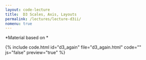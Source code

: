 ```yaml
---
layout: code-lecture
title:  D3 Scales, Axis, Layouts
permalink: /lectures/lecture-d3ii/
nomenu: true
---
```

*Material based on *




{% include code.html id="d3_again" file="d3_again.html" code="" js="false" preview="true" %}


